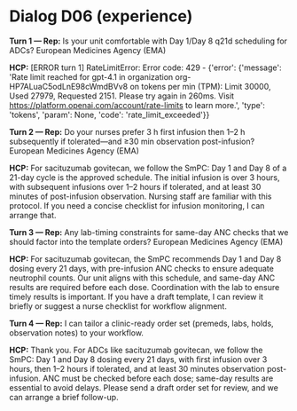 # Dialog D06 (experience)

**Turn 1 — Rep:** Is your unit comfortable with Day 1/Day 8 q21d scheduling for ADCs? European Medicines Agency (EMA)

**HCP:**
[ERROR turn 1] RateLimitError: Error code: 429 - {'error': {'message': 'Rate limit reached for gpt-4.1 in organization org-HP7ALuaC5odLnE98cWmdBVv8 on tokens per min (TPM): Limit 30000, Used 27979, Requested 2151. Please try again in 260ms. Visit https://platform.openai.com/account/rate-limits to learn more.', 'type': 'tokens', 'param': None, 'code': 'rate_limit_exceeded'}}

**Turn 2 — Rep:** Do your nurses prefer 3 h first infusion then 1–2 h subsequently if tolerated—and ≥30 min observation post-infusion? European Medicines Agency (EMA)

**HCP:**
For sacituzumab govitecan, we follow the SmPC: Day 1 and Day 8 of a 21-day cycle is the approved schedule. The initial infusion is over 3 hours, with subsequent infusions over 1–2 hours if tolerated, and at least 30 minutes of post-infusion observation. Nursing staff are familiar with this protocol. If you need a concise checklist for infusion monitoring, I can arrange that.

**Turn 3 — Rep:** Any lab-timing constraints for same-day ANC checks that we should factor into the template orders? European Medicines Agency (EMA)

**HCP:**
For sacituzumab govitecan, the SmPC recommends Day 1 and Day 8 dosing every 21 days, with pre-infusion ANC checks to ensure adequate neutrophil counts. Our unit aligns with this schedule, and same-day ANC results are required before each dose. Coordination with the lab to ensure timely results is important. If you have a draft template, I can review it briefly or suggest a nurse checklist for workflow alignment.

**Turn 4 — Rep:** I can tailor a clinic-ready order set (premeds, labs, holds, observation notes) to your workflow.

**HCP:**
Thank you. For ADCs like sacituzumab govitecan, we follow the SmPC: Day 1 and Day 8 dosing every 21 days, with first infusion over 3 hours, then 1–2 hours if tolerated, and at least 30 minutes observation post-infusion. ANC must be checked before each dose; same-day results are essential to avoid delays. Please send a draft order set for review, and we can arrange a brief follow-up.
